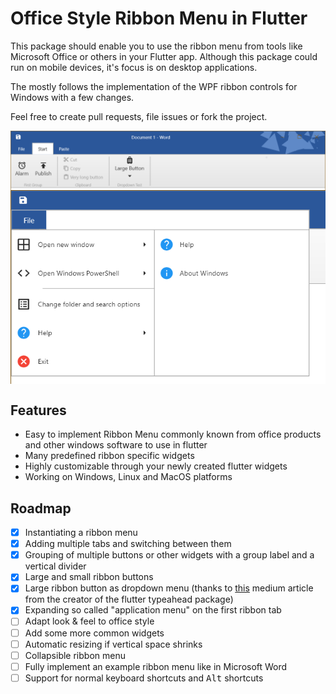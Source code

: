 # Office Style Ribbon Menu in Flutter
This package should enable you to use the ribbon menu from tools like Microsoft Office or others in your Flutter app. Although this package could run on mobile devices, it's focus is on desktop applications.

The mostly follows the implementation of the WPF ribbon controls for Windows with a few changes.

Feel free to create pull requests, file issues or fork the project.

  <img align="center" src="images/word_style_screenshot.png" />
  <img align="center" src="images/example-application-menu_screenshot.png" />

## Features
- Easy to implement Ribbon Menu commonly known from office products and other windows software to use in flutter
- Many predefined ribbon specific widgets
- Highly customizable through your newly created flutter widgets
- Working on Windows, Linux and MacOS platforms

## Roadmap
- [x] Instantiating a ribbon menu
- [x] Adding multiple tabs and switching between them
- [x] Grouping of multiple buttons or other widgets with a group label and a vertical divider
- [x] Large and small ribbon buttons
- [x] Large ribbon button as dropdown menu (thanks to [this](https://medium.com/saugo360/https-medium-com-saugo360-flutter-using-overlay-to-display-floating-widgets-2e6d0e8decb9) medium article from the creator of the flutter typeahead package)
- [x] Expanding so called "application menu" on the first ribbon tab
- [ ] Adapt look & feel to office style
- [ ] Add some more common widgets
- [ ] Automatic resizing if vertical space shrinks
- [ ] Collapsible ribbon menu
- [ ] Fully implement an example ribbon menu like in Microsoft Word
- [ ] Support for normal keyboard shortcuts and <kbd>Alt</kbd> shortcuts
